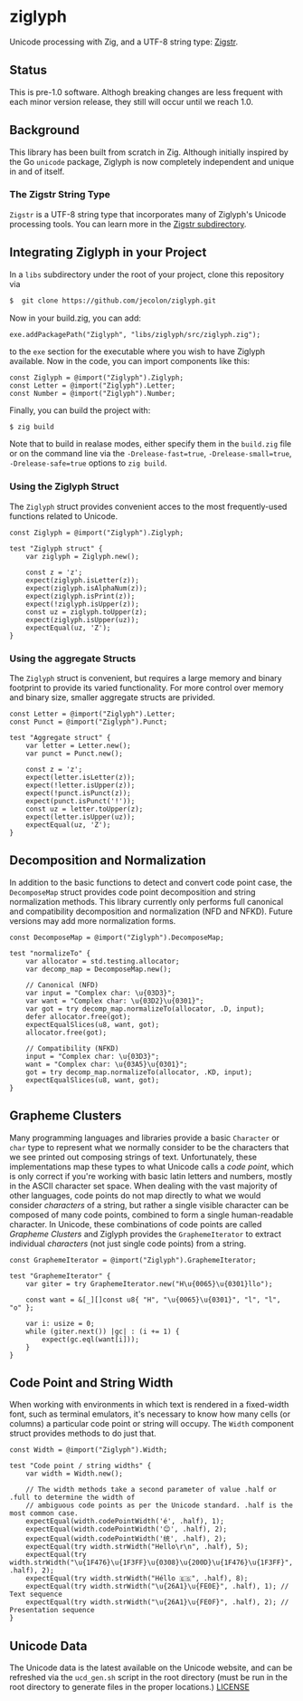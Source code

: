# ziglyph
Unicode processing with Zig, and a UTF-8 string type: [Zigstr](src/zigstr).

## Status
This is pre-1.0 software. Althogh breaking changes are less frequent with each minor version release,
they still will occur until we reach 1.0.

## Background
This library has been built from scratch in Zig. Although initially inspired by the Go `unicode`
package, Ziglyph is now completely independent and unique in and of itself.

### The Zigstr String Type
`Zigstr` is a UTF-8 string type that incorporates many of Ziglyph's Unicode processing tools. You can
learn more in the [Zigstr subdirectory](src/zigstr).

## Integrating Ziglyph in your Project
In a `libs` subdirectory under the root of your project, clone this repository via

```sh
$  git clone https://github.com/jecolon/ziglyph.git
```

Now in your build.zig, you can add:

```zig
exe.addPackagePath("Ziglyph", "libs/ziglyph/src/ziglyph.zig");
```

to the `exe` section for the executable where you wish to have Ziglyph available. Now in the code, you
can import components like this:

```zig
const Ziglyph = @import("Ziglyph").Ziglyph;
const Letter = @import("Ziglyph").Letter;
const Number = @import("Ziglyph").Number;
```

Finally, you can build the project with:

```sh
$ zig build
```

Note that to build in realase modes, either specify them in the `build.zig` file or on the command line
via the `-Drelease-fast=true`, `-Drelease-small=true`, `-Drelease-safe=true` options to `zig build`.

### Using the Ziglyph Struct
The `Ziglyph` struct provides convenient acces to the most frequently-used functions related to Unicode.

```zig
const Ziglyph = @import("Ziglyph").Ziglyph;

test "Ziglyph struct" {
    var ziglyph = Ziglyph.new();

    const z = 'z';
    expect(ziglyph.isLetter(z));
    expect(ziglyph.isAlphaNum(z));
    expect(ziglyph.isPrint(z));
    expect(!ziglyph.isUpper(z));
    const uz = ziglyph.toUpper(z);
    expect(ziglyph.isUpper(uz));
    expectEqual(uz, 'Z');
}
```

### Using the aggregate Structs
The `Ziglyph` struct is convenient, but requires a large memory and binary footprint to provide its 
varied functionality. For more control over memory and binary size, smaller aggregate structs are 
privided.

```zig
const Letter = @import("Ziglyph").Letter;
const Punct = @import("Ziglyph").Punct;

test "Aggregate struct" {
    var letter = Letter.new();
    var punct = Punct.new();

    const z = 'z';
    expect(letter.isLetter(z));
    expect(!letter.isUpper(z));
    expect(!punct.isPunct(z));
    expect(punct.isPunct('!'));
    const uz = letter.toUpper(z);
    expect(letter.isUpper(uz));
    expectEqual(uz, 'Z');
}
```

## Decomposition and Normalization
In addition to the basic functions to detect and convert code point case, the `DecomposeMap` struct 
provides code point decomposition and string normalization methods. This library currently only 
performs full canonical and compatibility decomposition and normalization (NFD and NFKD). Future 
versions may add more normalization forms.

```zig
const DecomposeMap = @import("Ziglyph").DecomposeMap;

test "normalizeTo" {
    var allocator = std.testing.allocator;
    var decomp_map = DecomposeMap.new();

    // Canonical (NFD)
    var input = "Complex char: \u{03D3}";
    var want = "Complex char: \u{03D2}\u{0301}";
    var got = try decomp_map.normalizeTo(allocator, .D, input);
    defer allocator.free(got);
    expectEqualSlices(u8, want, got);
    allocator.free(got);

    // Compatibility (NFKD)
    input = "Complex char: \u{03D3}";
    want = "Complex char: \u{03A5}\u{0301}";
    got = try decomp_map.normalizeTo(allocator, .KD, input);
    expectEqualSlices(u8, want, got);
}
```

## Grapheme Clusters
Many programming languages and libraries provide a basic `Character` or `char` type to represent what
we normally consider to be the characters that we see printed out composing strings of text. Unfortunately,
these implementations map these types to what Unicode calls a *code point*, which is only correct if 
you're working with basic latin letters and numbers, mostly in the ASCII character set space. When 
dealing with the vast majority of other languages, code points do not map directly to what we would 
consider *characters* of a string, but rather a single visible character can be composed of many code points,
combined to form a single human-readable character. In Unicode, these combinations of code points are
called *Grapheme Clusters* and Ziglyph provides the `GraphemeIterator` to extract individual *characters* 
(not just single code points) from a string.

```
const GraphemeIterator = @import("Ziglyph").GraphemeIterator;

test "GraphemeIterator" {
    var giter = try GraphemeIterator.new("H\u{0065}\u{0301}llo");

    const want = &[_][]const u8{ "H", "\u{0065}\u{0301}", "l", "l", "o" };

    var i: usize = 0;
    while (giter.next()) |gc| : (i += 1) {
        expect(gc.eql(want[i]));
    }
}
```

## Code Point and String Width
When working with environments in which text is rendered in a fixed-width font, such as terminal 
emulators, it's necessary to know how many cells (or columns) a particular code point or string will
occupy. The `Width` component struct provides methods to do just that.

```
const Width = @import("Ziglyph").Width;

test "Code point / string widths" {
    var width = Width.new();

    // The width methods take a second parameter of value .half or .full to determine the width of 
    // ambiguous code points as per the Unicode standard. .half is the most common case.
    expectEqual(width.codePointWidth('é', .half), 1);
    expectEqual(width.codePointWidth('😊', .half), 2);
    expectEqual(width.codePointWidth('统', .half), 2);
    expectEqual(try width.strWidth("Hello\r\n", .half), 5);
    expectEqual(try width.strWidth("\u{1F476}\u{1F3FF}\u{0308}\u{200D}\u{1F476}\u{1F3FF}", .half), 2);
    expectEqual(try width.strWidth("Héllo 🇪🇸", .half), 8);
    expectEqual(try width.strWidth("\u{26A1}\u{FE0E}", .half), 1); // Text sequence
    expectEqual(try width.strWidth("\u{26A1}\u{FE0F}", .half), 2); // Presentation sequence
}
```

## Unicode Data
The Unicode data is the latest available on the Unicode website, and can be refreshed via the 
`ucd_gen.sh` script in the root directory (must be run in the root directory to generate files in the 
proper locations.) [LICENSE](src/data/ucd/LICENSE-UNICODE)
